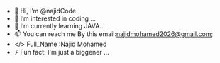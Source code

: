 - 👋 Hi, I’m @najidCode
- 👀 I’m interested in coding ...
- 🌱 I’m currently learning JAVA...
- 📫 You can  reach me By this email:najidmohamed2026@gmail.com;
- </> Full_Name :Najid  Mohamed 
- ⚡ Fun fact: I'm just a biggener ...

<!---
najidCode/najidCode is a ✨ special ✨ repository because its `README.md` (this file) appears on your GitHub profile.
You can click the Preview link to take a look at your changes.
--->

